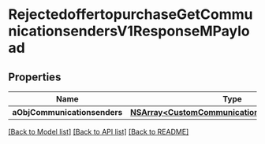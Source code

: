 # RejectedoffertopurchaseGetCommunicationsendersV1ResponseMPayload

## Properties
Name | Type | Description | Notes
------------ | ------------- | ------------- | -------------
**aObjCommunicationsenders** | [**NSArray&lt;CustomCommunicationsenderResponse&gt;***](CustomCommunicationsenderResponse.md) |  | 

[[Back to Model list]](../README.md#documentation-for-models) [[Back to API list]](../README.md#documentation-for-api-endpoints) [[Back to README]](../README.md)


